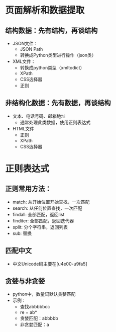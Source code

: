 # 页面解析和数据提取
## 结构数据：先有结构，再谈结构
- JSON文件：
    - JSON Path
    - 转换成Python类型进行操作（json类）
- XML文件：
    - 转换成python类型（xmltodict）
    - XPath
    - CSS选择器
    - 正则
## 非结构化数据：先有数据，再谈结构
- 文本、电话号码、邮箱地址
    - 通常处理此类数据，使用正则表达式
- HTML文件
    - 正则
    - XPath
    - CSS选择器
# 正则表达式
## 正则常用方法：
- match: 从开始位置开始查找，一次匹配
- search: 从任何位置查找，一次匹配
- findall: 全部匹配，返回list
- finditer: 全部匹配，返回迭代器
- split: 分个字符串，返回列表
- sub: 替换
## 匹配中文
- 中文Unicode码主要在[u4e00-u9fa5]
## 贪婪与非贪婪
- python中，数量词默认贪婪匹配
- 示例：
    - 查找abbbbbcc
    - re = ab*
    - 贪婪匹配：abbbbb
    - 非贪婪匹配：a
